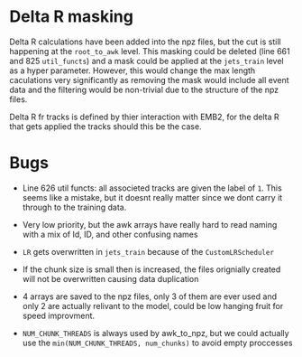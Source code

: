 # Delta R masking

Delta R calculations have been added into the npz files, but the cut is still happening at the `root_to_awk` level. This masking could be deleted (line 661 and 825 `util_functs`) and a mask could be applied at the `jets_train` level as a hyper parameter. However, this would change the max length caculations very significantly as removing the mask would include all event data and the filtering would be non-trivial due to the structure of the npz files. 

Delta R fr tracks is defined by thier interaction with EMB2, for the delta R that gets applied the tracks should this be the case.

# Bugs

- Line 626 util functs: all associeted tracks are given the label of `1`. This seems like a mistake, but it doesnt really matter since we dont carry it through to the training data.

- Very low priority, but the awk arrays have really hard to read naming with a mix of Id, ID, and other confusing names

- `LR` gets overwritten in `jets_train` because of the `CustomLRScheduler`

- If the chunk size is small then is increased, the files orignially created will not be overwritten causing data duplication

- 4 arrays are saved to the npz files, only 3 of them are ever used and only 2 are actually relivant to the model, could be low hanging fruit for speed improvment.

- `NUM_CHUNK_THREADS` is always used by awk_to_npz, but we could actually use the `min(NUM_CHUNK_THREADS, num_chunks)` to avoid empty proccesses

